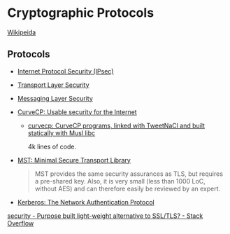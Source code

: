 # Cryptographic Protocols
[Wikipeida](https://en.wikipedia.org/wiki/Cryptographic_protocol)

## Protocols
- [Internet Protocol Security (IPsec)](IP/README.md)

- [Transport Layer Security](Transport/README.md)

- [Messaging Layer Security](Messaging/README.md)

- [CurveCP: Usable security for the Internet](https://curvecp.org/)
  - [curvecp: CurveCP programs, linked with TweetNaCl and built statically with Musl libc](https://github.com/philanc/curvecp)
    
    4k lines of code.

- [MST: Minimal Secure Transport Library](https://github.com/DiplIngFrankGerlach/MST)

  > MST provides the same security assurances as TLS, but requires a pre-shared key. Also, it is very small (less than 1000 LoC, without AES) and can therefore easily be reviewed by an expert.

- [Kerberos: The Network Authentication Protocol](https://web.mit.edu/kerberos/)

[security - Purpose built light-weight alternative to SSL/TLS? - Stack Overflow](https://stackoverflow.com/questions/5725663/purpose-built-light-weight-alternative-to-ssl-tls)